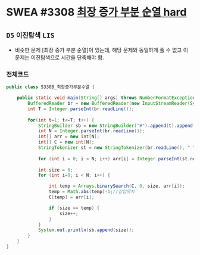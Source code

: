 # SWEA #3308 [최장 증가 부분 순열 hard](https://swexpertacademy.com/main/code/problem/problemDetail.do?contestProbId=AWBOPZeK6nUDFAWr)
`D5` `이진탐색` `LIS`
---
- 비슷한 문제 [최장 증가 부분 순열]이 있는데, 해당 문제와 동일하게 풀 수 없고 이 문제는 이진탐색으로 시간을 단축해야 함.

### 전체코드
```java
public class S3308_최장증가부분수열 {

	public static void main(String[] args) throws NumberFormatException, IOException {
		BufferedReader br = new BufferedReader(new InputStreamReader(System.in));
		int T = Integer.parseInt(br.readLine());
		
		for(int t=1; t<=T; t++) {
			StringBuilder sb = new StringBuilder("#").append(t).append(" ");
			int N = Integer.parseInt(br.readLine());
			int[] arr = new int[N];
			int[] C = new int[N];
			StringTokenizer st = new StringTokenizer(br.readLine(), " ");
			
			for (int i = 0; i < N; i++) arr[i] = Integer.parseInt(st.nextToken());
			
			int size = 0;
	        for (int i=0; i < N; i++) {

	            int temp = Arrays.binarySearch(C, 0, size, arr[i]); 
	            temp = Math.abs(temp)-1;//삽입위치
	            C[temp] = arr[i];

	            if (size == temp) {
	                size++;
	            }
	        }
	        System.out.println(sb.append(size));
		}
	}
}

```
